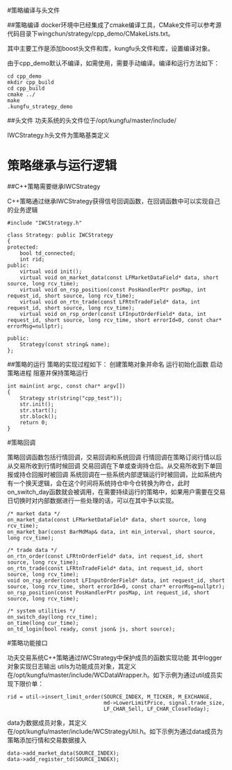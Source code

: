 

#策略编译与头文件

##策略编译
 docker环境中已经集成了cmake编译工具，CMake文件可以参考源代码目录下wingchun/strategy/cpp_demo/CMakeLists.txt。
 
 其中主要工作是添加boost头文件和库，kungfu头文件和库，设置编译对象。
 
 由于cpp_demo默认不编译，如需使用，需要手动编译。编译和运行方法如下：
 
 ```
 cd cpp_demo
 mkdir cpp_build
 cd cpp_build
 cmake ../
 make
 .kungfu_strategy_demo
 ``` 
 ##头文件
 功夫系统的头文件位于/opt/kungfu/master/include/
 
 IWCStrategy.h头文件为策略基类定义
  
# 策略继承与运行逻辑
  
##C++策略需要继承IWCStrategy

C++策略通过继承IWCStrategy获得信号回调函数，在回调函数中可以实现自己的业务逻辑

```
#include "IWCStrategy.h"

class Strategy: public IWCStrategy
{
protected:
    bool td_connected;
    int rid;
public:
    virtual void init();
    virtual void on_market_data(const LFMarketDataField* data, short source, long rcv_time);
    virtual void on_rsp_position(const PosHandlerPtr posMap, int request_id, short source, long rcv_time);
    virtual void on_rtn_trade(const LFRtnTradeField* data, int request_id, short source, long rcv_time);
    virtual void on_rsp_order(const LFInputOrderField* data, int request_id, short source, long rcv_time, short errorId=0, const char* errorMsg=nullptr);

public:
    Strategy(const string& name);
};
```

##策略的运行
策略的实现过程如下：
创建策略对象并命名
运行初始化函数
启动策略进程
阻塞并保持策略运行

```
int main(int argc, const char* argv[])
{
    Strategy str(string("cpp_test"));
    str.init();
    str.start();
    str.block();
    return 0;
}
```

#策略回调

策略回调函数包括行情回调，交易回调和系统回调
行情回调在策略订阅行情以后从交易所收到行情时候回调
交易回调在下单或查询持仓后。从交易所收到下单回报或持仓回报时被回调
系统回调在一些系统内部逻辑运行时被回调，比如系统内有一个换天逻辑，会在这个时间将系统持仓中今仓转换为昨仓，此时
on_switch_day函数就会被调用，在需要持续运行的策略中，如果用户需要在交易日切换时对内部数据进行一些处理的话，可以在其中予以实现。 
```
/* market data */
on_market_data(const LFMarketDataField* data, short source, long rcv_time);
on_market_bar(const BarMdMap& data, int min_interval, short source, long rcv_time);

/* trade data */
on_rtn_order(const LFRtnOrderField* data, int request_id, short source, long rcv_time);
on_rtn_trade(const LFRtnTradeField* data, int request_id, short source, long rcv_time);
void on_rsp_order(const LFInputOrderField* data, int request_id, short source, long rcv_time, short errorId=0, const char* errorMsg=nullptr);
on_rsp_position(const PosHandlerPtr posMap, int request_id, short source, long rcv_time);

/* system utilities */
on_switch_day(long rcv_time);
on_time(long cur_time);
on_td_login(bool ready, const json& js, short source);
```


#策略功能接口

功夫交易系统C++策略通过IWCStrategy中保护成员的函数实现功能
其中logger对象实现日志输出
utils为功能成员对象，其定义在/opt/kungfu/master/include/WCDataWrapper.h。如下示例为通过util成员实现下限价单：

```
rid = util->insert_limit_order(SOURCE_INDEX, M_TICKER, M_EXCHANGE,
                               md->LowerLimitPrice, signal.trade_size,
                               LF_CHAR_Sell, LF_CHAR_CloseToday);
```

data为数据成员对象，其定义在/opt/kungfu/master/include/WCStrategyUtil.h。如下示例为通过data成员为策略添加行情和交易数据接入

```
data->add_market_data(SOURCE_INDEX);
data->add_register_td(SOURCE_INDEX);
```
